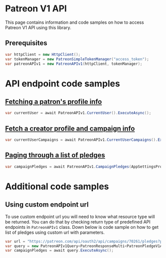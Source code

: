 # Patreon V1 API
This page contains information and code samples on how to access Patreon V1 API using this library. 

## Prerequisites
```csharp
var httpClient = new HttpClient();
var tokenManager = new PatreonSimpleTokenManager("access_token");
var patreonAPIv1 = new PatreonAPIv1(httpClient, tokenManager);
```

# API endpoint code samples

## [Fetching a patron's profile info](https://docs.patreon.com/#fetching-a-patron-39-s-profile-info)
```csharp
var currentUser = await PatreonAPIv1.CurrentUser().ExecuteAsync();
```

## [Fetch a creator profile and campaign info](https://docs.patreon.com/#fetch-a-creator-profile-and-campaign-info)
```csharp
var currentUserCampaigns = await PatreonAPIv1.CurrentUserCampaigns().ExecuteAsync();
```

## [Paging through a list of pledges](https://docs.patreon.com/#paging-through-a-list-of-pledges)
```csharp
var campaignPledges = await PatreonAPIv1.CampaignPledges(AppSettingsProvider.CampaignId).ExecuteAsync();
```

# Additional code samples

## Using custom endpoint url
To use custom endpoint url you will need to know what resource type will be returned.
You can do that by checking return type of predefined API endpoints in `PatreonAPIv1` class.
Down below is code sample on how to get list of pledges using custom url with parameters.

```csharp
var url = "https://patreon.com/api/oauth2/api/campaigns/70261/pledges?page%5Bcount%5D=10&sort=created&page%5Bcursor%5D=2017-08-21T20%3A16%3A49.258893%2B00%3A00";
var query = new PatreonAPIv1Query<PatreonResponseMulti<PatreonPledgeV1Attributes, PatreonPledgeV1Relationships>, PatreonPledgeV1Attributes, PatreonPledgeV1Relationships>(url, httpClient, tokenManager);
var campaignPledges = await query.ExecuteAsync();
```